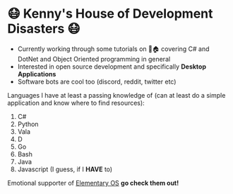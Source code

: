 # 😷 Kenny's House of Development Disasters 😷

* Currently working through some tutorials on 🌳🏠 covering C# and DotNet and Object Oriented programming in general
* Interested in open source development and specifically **Desktop Applications**
* Software bots are cool too (discord, reddit, twitter etc)

Languages I have at least a passing knowledge of (can at least do a simple application and know where to find resources):
1. C#
2. Python
3. Vala
4. D
5. Go
6. Bash
7. Java
8. Javascript (I guess, if I **HAVE** to)

Emotional supporter of [Elementary OS](https://github.com/elementary) **go check them out!**


